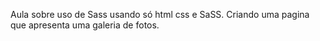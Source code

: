 Aula sobre uso de Sass usando só html css e SaSS.
 Criando uma pagina que apresenta uma galeria de fotos.